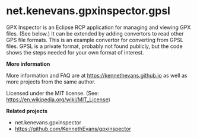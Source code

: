 # net.kenevans.gpxinspector.gpsl

GPX Inspector is an Eclipse RCP application for managing and viewing GPX files. (See below.)  It can be extended by adding convertors to read other GPS file formats.  This is an example convertor for converting from GPSL files. GPSL is a private format, probably not found publicly, but the code shows the steps needed for your own format of interest.

**More information**

More information and FAQ are at https://kennethevans.github.io as well as more projects from the same author.

Licensed under the MIT license. (See: https://en.wikipedia.org/wiki/MIT_License)

**Related projects**

* net.kenevans.gpxinspector
 * https://github.com/KennethEvans/gpxinspector
